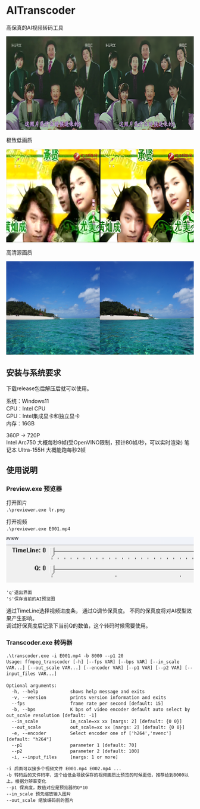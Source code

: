 # AITranscoder

高保真的AI视频转码工具
<p id="icon" align="center">
  <img src="data/img.png">
</p>

极致低画质  
<p id="low_quality" align="center">
  <img src="data/low.png">
</p>
高清源画质
<p id="high_quality" align="center">
  <img src="data/high.png">
</p>


## 安装与系统要求
下载release包后解压后就可以使用。

系统：Windows11  
CPU：Intel CPU  
GPU：Intel集成显卡和独立显卡  
内存：16GB

360P -> 720P  
Intel Arc750 大概每秒9帧(受OpenVINO限制，预计80帧/秒，可以实时渲染)
笔记本 Ultra-155H 大概能跑每秒2帧

## 使用说明

### Preview.exe 预览器

打开图片  
`.\previewer.exe lr.png`

打开视频  
`.\previewer.exe E001.mp4`

<p id="ui" align="center">
  <img src="data/UI.png">
</p>

`'q'退出界面`  
`'s'保存当前的AI预览图`  

通过TimeLine选择视频进度条， 通过Q调节保真度。 不同的保真度将对AI模型效果产生影响。  
调试好保真度后记录下当前Q的数值，这个转码时候需要使用。

### Transcoder.exe 转码器

```
.\transcoder.exe -i E001.mp4 -b 8000 --p1 20
Usage: ffmpeg_transcoder [-h] [--fps VAR] [--bps VAR] [--in_scale VAR...] [--out_scale VAR...] [--encoder VAR] [--p1 VAR] [--p2 VAR] [--input_files VAR...]

Optional arguments:
  -h, --help            shows help message and exits
  -v, --version         prints version information and exits
  --fps                 frame rate per second [default: 15]
  -b, --bps             K bps of video encoder default auto select by out_scale resolution [default: -1]
  --in_scale            in_scale=xx xx [nargs: 2] [default: {0 0}]
  --out_scale           out_scale=xx xx [nargs: 2] [default: {0 0}]
  -e, --encoder         Select encoder one of ['h264','nvenc'] [default: "h264"]
  --p1                  parameter 1 [default: 70]
  --p2                  parameter 2 [default: 100]
  -i, --input_files     [nargs: 1 or more]
```

`-i 后面可以接多个视频文件 E001.mp4 E002.mp4 ...`  
`-b 转码后的文件码率，这个给低会导致保存的视频画质比预览的时候更低，推荐给到8000以上，根据分辨率变化`  
`--p1 保真度，数值对应是预览器的Q*10`  
`--in_scale 预先缩放输入图片`  
`--out_scale 缩放编码前的图片`  


